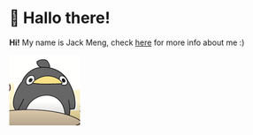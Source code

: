<!DOCTYPE html>
<html>
<link rel="shortcut icon" type="image/x-icon" href="favicon.ico">
</html>
<h1 id="-hallo-there-">🍵 Hallo there!</h1>
<p><strong>Hi!</strong> My name is Jack Meng, check <a href="https://exoad.github.io/exoad/mds/Main.html">here</a> for more info about me :) </p>
<p><img src="860560805371838485.png" alt=""></p>

